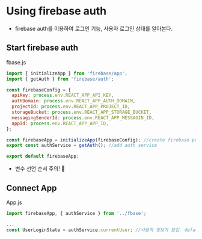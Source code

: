 # Using firebase auth

- firebase auth를 이용하여 로그인 기능, 사용자 로그인 상태를 알아본다.

## Start firebase auth

fbase.js

```javascript
import { initializeApp } from 'firebase/app';
import { getAuth } from 'firebase/auth';

const firebaseConfig = {
  apiKey: process.env.REACT_APP_API_KEY,
  authDomain: process.env.REACT_APP_AUTH_DOMAIN,
  projectId: process.env.REACT_APP_PROJECT_ID,
  storageBucket: process.env.REACT_APP_STORAGE_BUCKET,
  messagingSenderId: process.env.REACT_APP_MESSAGIN_ID,
  appId: process.env.REACT_APP_APP_ID,
};

const firebaseApp = initializeApp(firebaseConfig); //create firebase project
export const authService = getAuth(); //add auth service

export default firebaseApp;
```

- 변수 선언 순서 주의! 🌟

## Connect App

App.js

```javascript
import firebaseApp, { authService } from '../fbase';

...
const UserLoginState = authService.currentUser; //사용자 정보가 담김. default -> null
```

